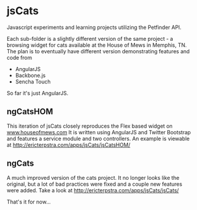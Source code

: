 jsCats
======

Javascript experiments and learning projects utilizing the Petfinder API.

Each sub-folder is a slightly different version of the same project - a browsing widget for cats available at the House of Mews in Memphis, TN.
The plan is to eventually have different version demonstrating features and code from
* AngularJS
* Backbone.js
* Sencha Touch

So far it's just AngularJS. 

## ngCatsHOM
This iteration of jsCats closely reproduces the Flex based widget on www.houseofmews.com
It is written using AngularJS and Twitter Bootstrap and features a service module and two controllers.
An example is viewable at http://ericterpstra.com/apps/jsCats/jsCatsHOM/

## ngCats
A much improved version of the cats project.  It no longer looks like the original, but a lot of bad practices were fixed 
and a couple new features were added.  Take a look at http://ericterpstra.com/apps/jsCats/jsCats/

That's it for now...